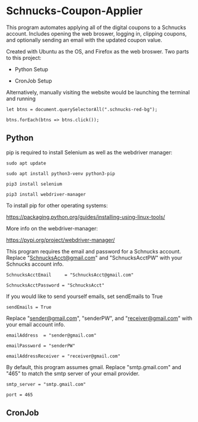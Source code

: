 # Schnucks-Coupon-Applier

  This program automates applying all of the digital coupons to a Schnucks account. Includes opening the web broswer, logging in, clipping coupons, and optionally sending an email with the updated coupon value.
  
  Created with Ubuntu as the OS, and Firefox as the web broswer. Two parts to this project:
  
* Python Setup
  
* CronJob Setup
  
Alternatively, manually visiting the website would be launching the terminal and running
  
  `let btns = document.querySelectorAll(".schnucks-red-bg");`
  
   `btns.forEach(btns => btns.click());`
  
## Python
  
  pip is required to install Selenium as well as the webdriver manager:
  
  `sudo apt update`
  
  `sudo apt install python3-venv python3-pip`
  
  `pip3 install selenium`
  
  `pip3 install webdriver-manager`
  
  To install pip for other operating systems:
  
  https://packaging.python.org/guides/installing-using-linux-tools/
  
  More info on the webdriver-manager:
  
  https://pypi.org/project/webdriver-manager/
  
  
  
  
  This program requires the email and password for a Schnucks account. Replace "SchnucksAcct@gmail.com" and "SchnucksAcctPW" with your Schnucks account info.
  
  `SchnucksAcctEmail     = "SchnucksAcct@gmail.com"`
  
  `SchnucksAcctPassword = "SchnucksAcct"`
   
   
   If you would like to send yourself emails, set sendEmails to True
   
   `sendEmails = True`
   
   Replace "sender@gmail.com", "senderPW", and "receiver@gmail.com" with your email account info.
   
   `emailAddress  = "sender@gmail.com"`
   
   `emailPassword = "senderPW"`
   
   `emailAddressReceiver = "receiver@gmail.com"`
   
   By default, this program assumes gmail. Replace "smtp.gmail.com" and "465" to match the smtp server of your email provider.
   
   `smtp_server = "smtp.gmail.com"`
   
   `port = 465`
   
## CronJob
  
